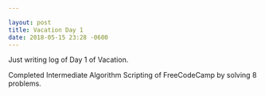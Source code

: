 ```yaml
---

layout: post
title: Vacation Day 1
date: 2018-05-15 23:28 -0600
---
```

Just writing log of Day 1 of Vacation.

Completed Intermediate Algorithm Scripting of FreeCodeCamp by solving 8 problems.
